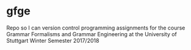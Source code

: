 # gfge
Repo so I can version control programming assignments for the course Grammar Formalisms and Grammar Engineering at the University of Stuttgart Winter Semester 2017/2018
